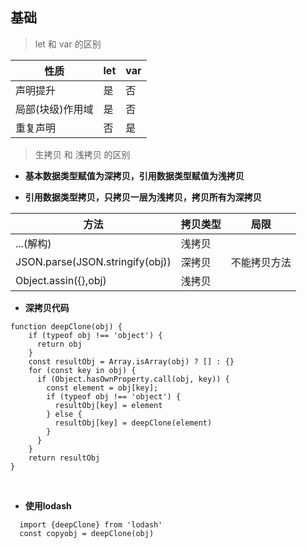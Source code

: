 
## 基础

> let 和 var 的区别

| 性质 | let | var |
| ----------- | ----------- |-----|
| 声明提升 | 是 | 否 |
| 局部(块级)作用域 | 是 | 否 |
| 重复声明 | 否 | 是 |

> 生拷贝 和 浅拷贝 的区别
- **基本数据类型赋值为深拷贝，引用数据类型赋值为浅拷贝**

- **引用数据类型拷贝，只拷贝一层为浅拷贝，拷贝所有为深拷贝**

| 方法 | 拷贝类型 | 局限 |
| ----------- | ----------- |-----|
| ...(解构) | 浅拷贝 |
| JSON.parse(JSON.stringify(obj))| 深拷贝 | 不能拷贝方法 |
| Object.assin({},obj)| 浅拷贝 |  |

- **深拷贝代码**
  
```
function deepClone(obj) {
    if (typeof obj !== 'object') {
      return obj
    }
    const resultObj = Array.isArray(obj) ? [] : {}
    for (const key in obj) {
      if (Object.hasOwnProperty.call(obj, key)) {
        const element = obj[key];
        if (typeof obj !== 'object') {
          resultObj[key] = element
        } else {
          resultObj[key] = deepClone(element)
        }
      }
    }
    return resultObj
}
```
<br>

- **使用lodash**
  
```
  import {deepClone} from 'lodash'
  const copyobj = deepClone(obj)
```